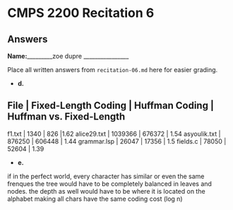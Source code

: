 # CMPS 2200 Recitation 6
## Answers

**Name:**_________zoe dupre ________________


Place all written answers from `recitation-06.md` here for easier grading.



- **d.**

File | Fixed-Length Coding | Huffman Coding | Huffman vs. Fixed-Length
----------------------------------------------------------------------
f1.txt    |         1340            |       826         |1.62
alice29.txt    |     1039366                |     676372           | 1.54
asyoulik.txt    |                876250     |      606448          | 1.44 
grammar.lsp    |          26047           |        17356        | 1.5
fields.c    |              78050       |      52604          | 1.39




- **e.**


if in the perfect world, every character has similar or even the same frenques the tree would have to be completely balanced in leaves and nodes. the depth as well would have to be where it is located on the alphabet making all chars have the same coding cost (log n)
